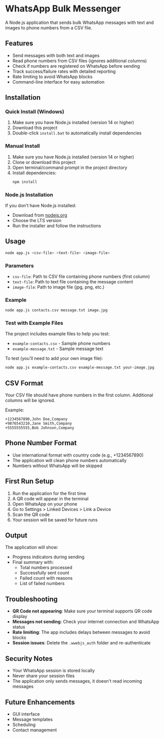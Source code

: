 # WhatsApp Bulk Messenger

A Node.js application that sends bulk WhatsApp messages with text and images to phone numbers from a CSV file.

## Features

- Send messages with both text and images
- Read phone numbers from CSV files (ignores additional columns)
- Check if numbers are registered on WhatsApp before sending
- Track success/failure rates with detailed reporting
- Rate limiting to avoid WhatsApp blocks
- Command-line interface for easy automation

## Installation

### Quick Install (Windows)
1. Make sure you have Node.js installed (version 14 or higher)
2. Download this project
3. Double-click `install.bat` to automatically install dependencies

### Manual Install
1. Make sure you have Node.js installed (version 14 or higher)
2. Clone or download this project
3. Open terminal/command prompt in the project directory
4. Install dependencies:
   ```bash
   npm install
   ```

### Node.js Installation
If you don't have Node.js installed:
- Download from [nodejs.org](https://nodejs.org/)
- Choose the LTS version
- Run the installer and follow the instructions

## Usage

```bash
node app.js <csv-file> <text-file> <image-file>
```

### Parameters

- `csv-file`: Path to CSV file containing phone numbers (first column)
- `text-file`: Path to text file containing the message content
- `image-file`: Path to image file (jpg, png, etc.)

### Example

```bash
node app.js contacts.csv message.txt image.jpg
```

### Test with Example Files

The project includes example files to help you test:
- `example-contacts.csv` - Sample phone numbers
- `example-message.txt` - Sample message text

To test (you'll need to add your own image file):
```bash
node app.js example-contacts.csv example-message.txt your-image.jpg
```

## CSV Format

Your CSV file should have phone numbers in the first column. Additional columns will be ignored.

Example:
```csv
+1234567890,John Doe,Company
+9876543210,Jane Smith,Company
+5555555555,Bob Johnson,Company
```

## Phone Number Format

- Use international format with country code (e.g., +1234567890)
- The application will clean phone numbers automatically
- Numbers without WhatsApp will be skipped

## First Run Setup

1. Run the application for the first time
2. A QR code will appear in the terminal
3. Open WhatsApp on your phone
4. Go to Settings > Linked Devices > Link a Device
5. Scan the QR code
6. Your session will be saved for future runs

## Output

The application will show:
- Progress indicators during sending
- Final summary with:
  - Total numbers processed
  - Successfully sent count
  - Failed count with reasons
  - List of failed numbers

## Troubleshooting

- **QR Code not appearing**: Make sure your terminal supports QR code display
- **Messages not sending**: Check your internet connection and WhatsApp status
- **Rate limiting**: The app includes delays between messages to avoid blocks
- **Session issues**: Delete the `.wwebjs_auth` folder and re-authenticate

## Security Notes

- Your WhatsApp session is stored locally
- Never share your session files
- The application only sends messages, it doesn't read incoming messages

## Future Enhancements

- GUI interface
- Message templates
- Scheduling
- Contact management

